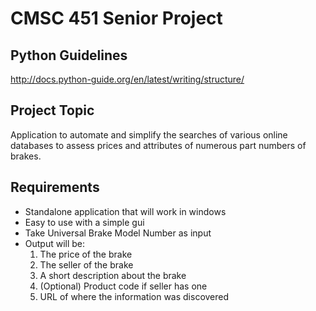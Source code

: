 # CMSC 451 Senior Project 

## Python Guidelines 
http://docs.python-guide.org/en/latest/writing/structure/

## Project Topic

Application to automate and simplify the searches of various online databases to assess prices and attributes of numerous part numbers of brakes. 

## Requirements

* Standalone application that will work in windows
* Easy to use with a simple gui
* Take Universal Brake Model Number as input
* Output will be:
  1. The price of the brake
  2. The seller of the brake
  3. A short description about the brake
  4.  (Optional) Product code if seller has one
  5. URL of where the information was discovered 
